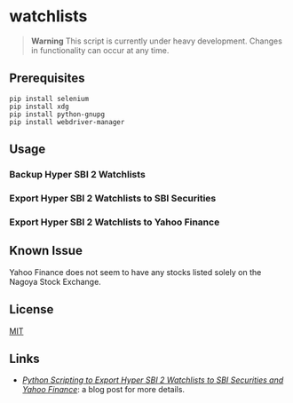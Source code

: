 # watchlists #

> **Warning** This script is currently under heavy development.
> Changes in functionality can occur at any time.

## Prerequisites ##

``` batchfile
pip install selenium
pip install xdg
pip install python-gnupg
pip install webdriver-manager
```

## Usage ##

### Backup Hyper SBI 2 Watchlists ###

### Export Hyper SBI 2 Watchlists to SBI Securities ###

### Export Hyper SBI 2 Watchlists to Yahoo Finance ###

## Known Issue ##

Yahoo Finance does not seem to have any stocks listed solely on the
Nagoya Stock Exchange.

## License ##

[MIT](LICENSE.md)

## Links ##

  * [*Python Scripting to Export Hyper SBI 2 Watchlists to SBI
    Securities and Yahoo Finance*](): a blog post for more details.
